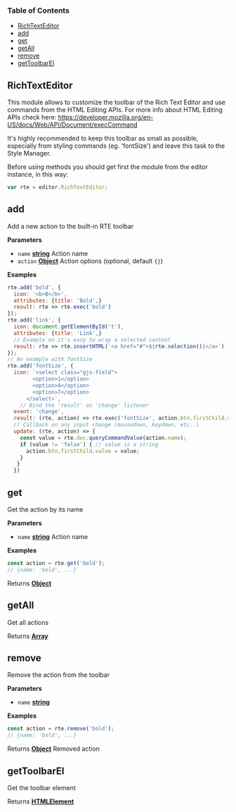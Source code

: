 ### Table of Contents

-   [RichTextEditor](#richtexteditor)
-   [add](#add)
-   [get](#get)
-   [getAll](#getall)
-   [remove](#remove)
-   [getToolbarEl](#gettoolbarel)

## RichTextEditor

This module allows to customize the toolbar of the Rich Text Editor and use commands from the HTML Editing APIs.
For more info about HTML Editing APIs check here:
<https://developer.mozilla.org/en-US/docs/Web/API/Document/execCommand>

It's highly recommended to keep this toolbar as small as possible, especially from styling commands (eg. 'fontSize')
and leave this task to the Style Manager.

Before using methods you should get first the module from the editor instance, in this way:

```js
var rte = editor.RichTextEditor;
```

## add

Add a new action to the built-in RTE toolbar

**Parameters**

-   `name` **[string](https://developer.mozilla.org/en-US/docs/Web/JavaScript/Reference/Global_Objects/String)** Action name
-   `action` **[Object](https://developer.mozilla.org/en-US/docs/Web/JavaScript/Reference/Global_Objects/Object)** Action options (optional, default `{}`)

**Examples**

```javascript
rte.add('bold', {
  icon: '<b>B</b>',
  attributes: {title: 'Bold',}
  result: rte => rte.exec('bold')
});
rte.add('link', {
  icon: document.getElementById('t'),
  attributes: {title: 'Link',}
  // Example on it's easy to wrap a selected content
  result: rte => rte.insertHTML(`<a href="#">${rte.selection()}</a>`)
});
// An example with fontSize
rte.add('fontSize', {
  icon: `<select class="gjs-field">
        <option>1</option>
        <option>4</option>
        <option>7</option>
      </select>`,
    // Bind the 'result' on 'change' listener
  event: 'change',
  result: (rte, action) => rte.exec('fontSize', action.btn.firstChild.value),
  // Callback on any input change (mousedown, keydown, etc..)
  update: (rte, action) => {
    const value = rte.doc.queryCommandValue(action.name);
    if (value != 'false') { // value is a string
      action.btn.firstChild.value = value;
    }
   }
  })
```

## get

Get the action by its name

**Parameters**

-   `name` **[string](https://developer.mozilla.org/en-US/docs/Web/JavaScript/Reference/Global_Objects/String)** Action name

**Examples**

```javascript
const action = rte.get('bold');
// {name: 'bold', ...}
```

Returns **[Object](https://developer.mozilla.org/en-US/docs/Web/JavaScript/Reference/Global_Objects/Object)**

## getAll

Get all actions

Returns **[Array](https://developer.mozilla.org/en-US/docs/Web/JavaScript/Reference/Global_Objects/Array)**

## remove

Remove the action from the toolbar

**Parameters**

-   `name` **[string](https://developer.mozilla.org/en-US/docs/Web/JavaScript/Reference/Global_Objects/String)**

**Examples**

```javascript
const action = rte.remove('bold');
// {name: 'bold', ...}
```

Returns **[Object](https://developer.mozilla.org/en-US/docs/Web/JavaScript/Reference/Global_Objects/Object)** Removed action

## getToolbarEl

Get the toolbar element

Returns **[HTMLElement](https://developer.mozilla.org/en-US/docs/Web/HTML/Element)**
